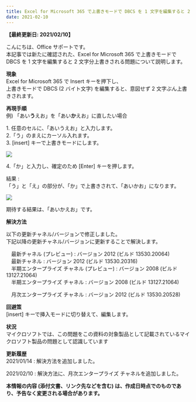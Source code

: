 ```yaml
---
title: Excel for Microsoft 365 で上書きモードで DBCS を 1 文字を編集すると 2 文字分上書きされる
date: 2021-02-10
---
```


**【最終更新日: 2021/02/10】**

こんにちは、Office サポートです。  
本記事では新たに確認された、Excel for Microsoft 365 で上書きモードで DBCS を 1 文字を編集すると 2 文字分上書きされる問題について説明します。  
  

  
**現象**  
Excel for Microsoft 365 で Insert キーを押下し、  
上書きモードで DBCS (2 バイト文字) を編集すると、意図せず 2 文字ぶん上書きされます。  
  
  

**再現手順**  
例) 「あい**う**えお」を「あい**か**えお」に直したい場合

1\. 任意のセルに、「あいうえお」と入力します。  
2.「う」のまえにカーソル入れます。  
3\. \[insert\] キーで上書きモードにします。

![](image1.png)

4.「か」と入力し、確定のため \[Enter\] キーを押します。

  

結果 :  
「う」と「え」の部分が、「か」で上書きされて、「あいかお」になります。  

![](image2.png)

期待する結果は、「あいかえお」です。  
  
  

  
  
**解決方法**  

以下の更新チャネル/バージョンで修正しました。  
下記以降の更新チャネル/バージョンに更新することで解決します。

　最新チャネル (プレビュー) : バージョン 2012 (ビルド 13530.20064)  
　最新チャネル : バージョン 2012 (ビルド 13530.20316)  
　半期エンタープライズ チャネル (プレビュー) : バージョン 2008 (ビルド 13127.21064)  
　半期エンタープライズ チャネル : バージョン 2008 (ビルド 13127.21064)

　月次エンタープライズ チャネル : バージョン 2012 (ビルド 13530.20528)

  
  
  

**回避策**  
\[insert\] キーで挿入モードに切り替えて、編集します。  
  
  

**状況**  
マイクロソフトでは、この問題をこの資料の対象製品として記載されているマイクロソフト製品の問題として認識しています  
  
  

**更新履歴**  
2021/01/14 : 解決方法を追加しました。

2021/02/10 : 解決方法に、月次エンタープライズ チャネルを追加しました。  

  
  

**本情報の内容 (添付文書、リンク先などを含む) は、作成日時点でのものであり、予告なく変更される場合があります。**